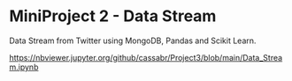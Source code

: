 
# MiniProject 2 - Data Stream

Data Stream from Twitter using MongoDB, Pandas and Scikit Learn.

https://nbviewer.jupyter.org/github/cassabr/Project3/blob/main/Data_Stream.ipynb
